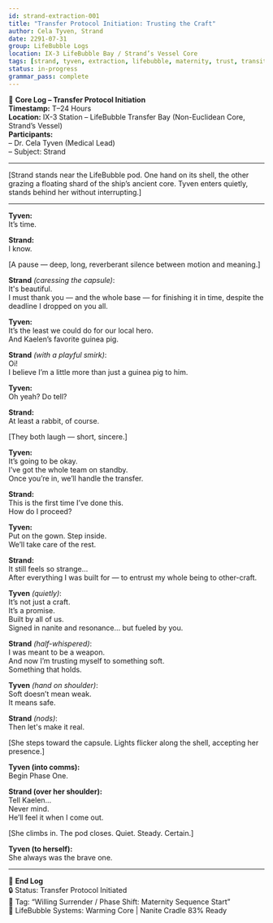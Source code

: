 ```yaml
---
id: strand-extraction-001
title: "Transfer Protocol Initiation: Trusting the Craft"
author: Cela Tyven, Strand
date: 2291-07-31
group: LifeBubble Logs
location: IX-3 LifeBubble Bay / Strand’s Vessel Core
tags: [strand, tyven, extraction, lifebubble, maternity, trust, transition]
status: in-progress
grammar_pass: complete
---
```


📓 **Core Log – Transfer Protocol Initiation**  
**Timestamp:** T–24 Hours  
**Location:** IX-3 Station – LifeBubble Transfer Bay (Non-Euclidean Core, Strand’s Vessel)  
**Participants:**  
– Dr. Cela Tyven (Medical Lead)  
– Subject: Strand  

---

\[Strand stands near the LifeBubble pod. One hand on its shell, the other grazing a floating shard of the ship’s ancient core. Tyven enters quietly, stands behind her without interrupting.]

---

**Tyven:**  
It’s time.

**Strand:**  
I know.

\[A pause — deep, long, reverberant silence between motion and meaning.]

**Strand** *(caressing the capsule)*:  
It's beautiful.  
I must thank you — and the whole base — for finishing it in time, despite the deadline I dropped on you all.

**Tyven:**  
It’s the least we could do for our local hero.  
And Kaelen’s favorite guinea pig.

**Strand** *(with a playful smirk)*:  
Oi!  
I believe I’m a little more than just a guinea pig to him.

**Tyven:**  
Oh yeah? Do tell?

**Strand:**  
At least a rabbit, of course.

\[They both laugh — short, sincere.]

**Tyven:**  
It’s going to be okay.  
I’ve got the whole team on standby.  
Once you’re in, we’ll handle the transfer.

**Strand:**  
This is the first time I’ve done this.  
How do I proceed?

**Tyven:**  
Put on the gown. Step inside.  
We’ll take care of the rest.

**Strand:**  
It still feels so strange…  
After everything I was built for — to entrust my whole being to other-craft.

**Tyven** *(quietly)*:  
It’s not just a craft.  
It’s a promise.  
Built by all of us.  
Signed in nanite and resonance… but fueled by you.

**Strand** *(half-whispered)*:  
I was meant to be a weapon.  
And now I’m trusting myself to something soft.  
Something that holds.

**Tyven** *(hand on shoulder)*:  
Soft doesn’t mean weak.  
It means safe.

**Strand** *(nods)*:  
Then let's make it real.

\[She steps toward the capsule. Lights flicker along the shell, accepting her presence.]

**Tyven (into comms):**  
Begin Phase One.

**Strand (over her shoulder):**  
Tell Kaelen…  
Never mind.  
He’ll feel it when I come out.

\[She climbs in. The pod closes. Quiet. Steady. Certain.]

**Tyven (to herself):**  
She always was the brave one.

---

📁 **End Log**  
🔒 Status: Transfer Protocol Initiated  
📎 Tag: “Willing Surrender / Phase Shift: Maternity Sequence Start”  
📎 LifeBubble Systems: Warming Core | Nanite Cradle 83% Ready
